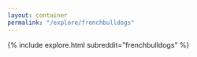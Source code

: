 ```yaml
---
layout: container
permalink: "/explore/frenchbulldogs"
---
```


<link rel="stylesheet" type="text/css" href="/static/css/explore.css">
{% include explore.html subreddit="frenchbulldogs" %}
